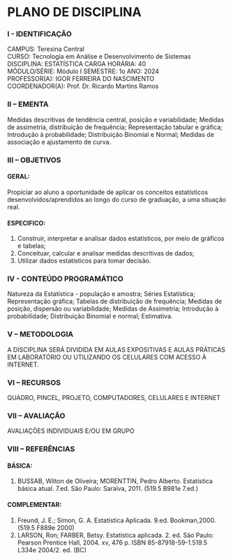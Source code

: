 # PLANO DE DISCIPLINA

### I - IDENTIFICAÇÃO
CAMPUS: Teresina Central<br>
CURSO: Tecnologia em Análise e Desenvolvimento de Sistemas<br>
DISCIPLINA:  ESTATÍSTICA CARGA HORÁRIA: 40<br>
MÓDULO/SÉRIE: Módulo I SEMESTRE: 1o ANO: 2024<br>
PROFESSOR(A): IGOR FERREIRA DO NASCIMENTO<br>
COORDENADOR(A): Prof. Dr. Ricardo Martins Ramos<br>

### II – EMENTA
Medidas descritivas de tendência central, posição e variabilidade; Medidas de assimetria, distribuição de frequência; Representação tabular e gráfica; 
Introdução à probabilidade; Distribuição Binomial e Normal; Medidas de associação e ajustamento de curva.

### III – OBJETIVOS

#### GERAL:
Propiciar ao aluno a oportunidade de aplicar os conceitos estatísticos desenvolvidos/aprendidos ao longo do curso de graduação, a uma situação real.

#### ESPECIFICO:
1. Construir, interpretar e analisar dados estatísticos, por meio de gráficos e tabelas;
2. Conceituar, calcular e analisar medidas descritivas de dados;
3. Utilizar dados estatísticos para tomar decisão.

### IV - CONTEÚDO PROGRAMÁTICO
Natureza da Estatística - população e amostra; Séries Estatística; Representação gráfica; Tabelas de distribuição de frequência; Medidas de posição, dispersão 
ou variabilidade; Medidas de Assimetria; Introdução à probabilidade; Distribuição Binomial e normal; Estimativa.

### V – METODOLOGIA
A DISCIPLINA SERÁ DIVIDIDA EM AULAS EXPOSITIVAS E AULAS PRÁTICAS EM LABORATÓRIO OU UTILIZANDO OS CELULARES COM ACESSO À INTERNET.

### VI – RECURSOS
QUADRO, PINCEL, PROJETO, COMPUTADORES, CELULARES E INTERNET

### VII – AVALIAÇÃO
AVALIAÇÕES INDIVIDUAIS E/OU EM GRUPO

### VIII – REFERÊNCIAS
#### BÁSICA:
1. BUSSAB, Wilton de Oliveira; MORENTTIN, Pedro Alberto. Estatística básica atual. 7.ed. São Paulo: Saraiva, 2011. (519.5 B981e 7.ed.)

#### COMPLEMENTAR:
1. Freund, J. E.; Simon, G. A. Estatística Aplicada. 9.ed. Bookman,2000. (519.5 F889e 2000)
2. LARSON, Ron; FARBER, Betsy. Estatística aplicada. 2. ed. São Paulo: Pearson Prentice Hall, 2004. xv, 476 p. ISBN 85-87918-59-1.519.5 L334e 2004/2. ed. (BC)
